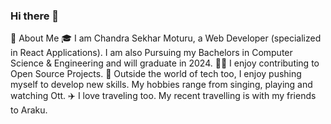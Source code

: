 ### Hi there 👋
🚀 About Me
🎓 I am Chandra Sekhar Moturu, a Web Developer (specialized in React Applications). I am also Pursuing my Bachelors in Computer Science & Engineering and will graduate in 2024.
👨‍💻 I enjoy contributing to Open Source Projects.
🎸 Outside the world of tech too, I enjoy pushing myself to develop new skills. My hobbies range from singing, playing and watching Ott.
✈️ I love traveling too. My recent travelling is with my friends to Araku.

<!-- **mr-innocent08/mr-innocent08** is a ✨ _special_ ✨ repository because its `README.md` (this file) appears on your GitHub profile.

Here are some ideas to get you started:

- 🔭 I’m currently working on ...
- 🌱 I’m currently learning ...
- 👯 I’m looking to collaborate on ...
- 🤔 I’m looking for help with ...
- 💬 Ask me about ...
- 📫 How to reach me: ...
- 😄 Pronouns: ...
- ⚡ Fun fact: ...
![github](https://img.shields.io/badge/GitHub-000000?style=for-the-badge&logo=GitHub&logoColor=white)


 -->
